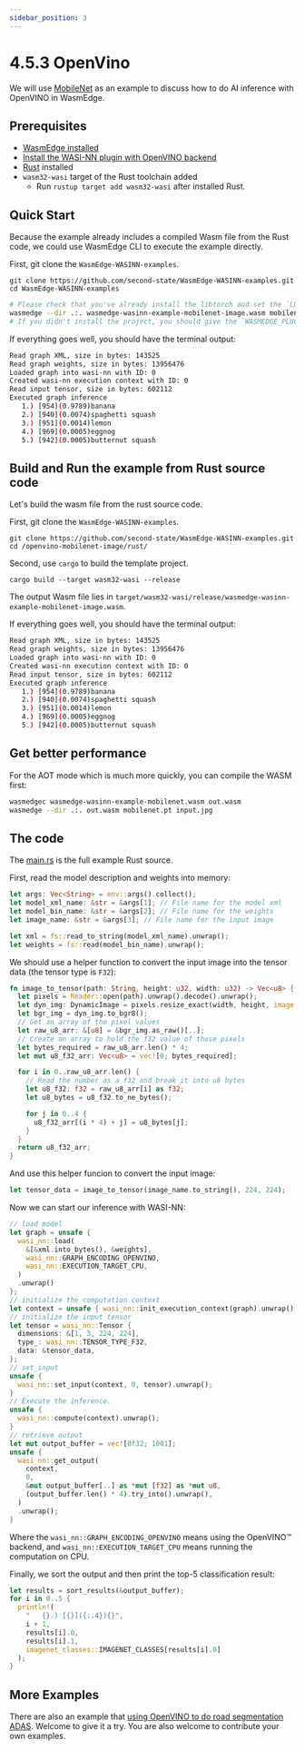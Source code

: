 ```yaml
---
sidebar_position: 3
---
```


# 4.5.3 OpenVino

We will use [MobileNet](https://github.com/second-state/WasmEdge-WASINN-examples/tree/master/openvino-mobilenet-image) as an example to discuss how to do AI inference with OpenVINO in WasmEdge.

## Prerequisites

* [WasmEdge installed](docs/quick-start/install.md)
* [Install the WASI-NN plugin with OpenVINO backend](docs/quick-start/install.md#/wasi-nn-plugin-with-openvino-backend)
* [Rust](https://www.rust-lang.org/tools/install) installed
* `wasm32-wasi` target of the Rust toolchain added
    * Run `rustup target add wasm32-wasi` after installed Rust. 

## Quick Start

Because the example already includes a compiled Wasm file from the Rust code, we could use WasmEdge CLI to execute the example directly.

First, git clone the `WasmEdge-WASINN-examples`.

```
git clone https://github.com/second-state/WasmEdge-WASINN-examples.git
cd WasmEdge-WASINN-examples
```

```bash
# Please check that you've already install the libtorch and set the `LD_LIBRARY_PATH`.
wasmedge --dir .:. wasmedge-wasinn-example-mobilenet-image.wasm mobilenet.xml mobilenet.bin input.jpg
# If you didn't install the project, you should give the `WASMEDGE_PLUGIN_PATH` environment variable for specifying the WASI-NN plugin path.
```

If everything goes well, you should have the terminal output:

```bash
Read graph XML, size in bytes: 143525
Read graph weights, size in bytes: 13956476
Loaded graph into wasi-nn with ID: 0
Created wasi-nn execution context with ID: 0
Read input tensor, size in bytes: 602112
Executed graph inference
   1.) [954](0.9789)banana
   2.) [940](0.0074)spaghetti squash
   3.) [951](0.0014)lemon
   4.) [969](0.0005)eggnog
   5.) [942](0.0005)butternut squash
```


## Build and Run the example from Rust source code

Let's build the wasm file from the rust source code.

First, git clone the `WasmEdge-WASINN-examples`.

```
git clone https://github.com/second-state/WasmEdge-WASINN-examples.git
cd /openvino-mobilenet-image/rust/
```

Second, use `cargo` to build the template project.

```
cargo build --target wasm32-wasi --release
```

The output Wasm file lies in `target/wasm32-wasi/release/wasmedge-wasinn-example-mobilenet-image.wasm`.

If everything goes well, you should have the terminal output:

```bash
Read graph XML, size in bytes: 143525
Read graph weights, size in bytes: 13956476
Loaded graph into wasi-nn with ID: 0
Created wasi-nn execution context with ID: 0
Read input tensor, size in bytes: 602112
Executed graph inference
   1.) [954](0.9789)banana
   2.) [940](0.0074)spaghetti squash
   3.) [951](0.0014)lemon
   4.) [969](0.0005)eggnog
   5.) [942](0.0005)butternut squash
```



## Get better performance

For the AOT mode which is much more quickly, you can compile the WASM first:

```bash
wasmedgec wasmedge-wasinn-example-mobilenet.wasm out.wasm
wasmedge --dir .:. out.wasm mobilenet.pt input.jpg
```




## The code

The [main.rs](https://github.com/second-state/WasmEdge-WASINN-examples/tree/master/openvino-mobilenet-image/rust/src/main.rs) is the full example Rust source.

First, read the model description and weights into memory:

```rust
let args: Vec<String> = env::args().collect();
let model_xml_name: &str = &args[1]; // File name for the model xml
let model_bin_name: &str = &args[2]; // File name for the weights
let image_name: &str = &args[3]; // File name for the input image

let xml = fs::read_to_string(model_xml_name).unwrap();
let weights = fs::read(model_bin_name).unwrap();
```

We should use a helper function to convert the input image into the tensor data (the tensor type is `F32`):

```rust
fn image_to_tensor(path: String, height: u32, width: u32) -> Vec<u8> {
  let pixels = Reader::open(path).unwrap().decode().unwrap();
  let dyn_img: DynamicImage = pixels.resize_exact(width, height, image::imageops::Triangle);
  let bgr_img = dyn_img.to_bgr8();
  // Get an array of the pixel values
  let raw_u8_arr: &[u8] = &bgr_img.as_raw()[..];
  // Create an array to hold the f32 value of those pixels
  let bytes_required = raw_u8_arr.len() * 4;
  let mut u8_f32_arr: Vec<u8> = vec![0; bytes_required];

  for i in 0..raw_u8_arr.len() {
    // Read the number as a f32 and break it into u8 bytes
    let u8_f32: f32 = raw_u8_arr[i] as f32;
    let u8_bytes = u8_f32.to_ne_bytes();

    for j in 0..4 {
      u8_f32_arr[(i * 4) + j] = u8_bytes[j];
    }
  }
  return u8_f32_arr;
}
```

And use this helper funcion to convert the input image:

```rust
let tensor_data = image_to_tensor(image_name.to_string(), 224, 224);
```

Now we can start our inference with WASI-NN:

```rust
// load model
let graph = unsafe {
  wasi_nn::load(
    &[&xml.into_bytes(), &weights],
    wasi_nn::GRAPH_ENCODING_OPENVINO,
    wasi_nn::EXECUTION_TARGET_CPU,
  )
  .unwrap()
};
// initialize the computation context
let context = unsafe { wasi_nn::init_execution_context(graph).unwrap() };
// initialize the input tensor
let tensor = wasi_nn::Tensor {
  dimensions: &[1, 3, 224, 224],
  type_: wasi_nn::TENSOR_TYPE_F32,
  data: &tensor_data,
};
// set_input
unsafe {
  wasi_nn::set_input(context, 0, tensor).unwrap();
}
// Execute the inference.
unsafe {
  wasi_nn::compute(context).unwrap();
}
// retrieve output
let mut output_buffer = vec![0f32; 1001];
unsafe {
  wasi_nn::get_output(
    context,
    0,
    &mut output_buffer[..] as *mut [f32] as *mut u8,
    (output_buffer.len() * 4).try_into().unwrap(),
  )
  .unwrap();
}
```

Where the `wasi_nn::GRAPH_ENCODING_OPENVINO` means using the OpenVINO™ backend, and `wasi_nn::EXECUTION_TARGET_CPU` means running the computation on CPU.

Finally, we sort the output and then print the top-5 classification result:

```rust
let results = sort_results(&output_buffer);
for i in 0..5 {
  println!(
    "   {}.) [{}]({:.4}){}",
    i + 1,
    results[i].0,
    results[i].1,
    imagenet_classes::IMAGENET_CLASSES[results[i].0]
  );
}
```

## More Examples

There are also an example that [using OpenVINO to do road segmentation ADAS](https://github.com/second-state/WasmEdge-WASINN-examples/tree/master/openvino-road-segmentation-adas/rust). Welcome to give it a try. You are also welcome to contribute your own examples.